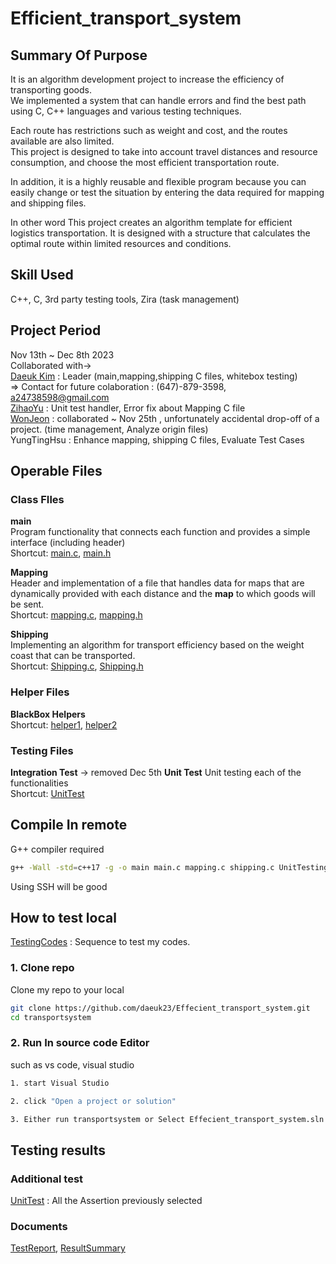 # Efficient_transport_system 

## Summary Of Purpose
It is an algorithm development project to increase the efficiency of transporting goods.  
We implemented a system that can handle errors and find the best path using C, C++ languages and various testing techniques.  

Each route has restrictions such as weight and cost, and the routes available are also limited.  
This project is designed to take into account travel distances and resource consumption, and choose the most efficient transportation route.  

In addition, it is a highly reusable and flexible program because you can easily change or test the situation by entering the data required for mapping and shipping files.  

In other word This project creates an algorithm template for efficient logistics transportation. It is designed with a structure that calculates the optimal route within limited resources and conditions.

## Skill Used  
C++, C, 3rd party testing tools, Zira (task management)

## Project Period
Nov 13th ~ Dec 8th 2023  
Collaborated with->  
[Daeuk Kim](https://www.linkedin.com/in/daeuk-kim-68628231b/) : Leader (main,mapping,shipping C files, whitebox testing)   
=> Contact for future colaboration : (647)-879-3598, a24738598@gmail.com  
[ZihaoYu](https://www.linkedin.com/in/zhihao-yu-683416229/) : Unit test handler, Error fix about Mapping C file  
[WonJeon](https://www.linkedin.com/in/won-jeon-96488428b/) : collaborated ~ Nov 25th , unfortunately accidental drop-off of a project. (time management, Analyze origin files)  
YungTingHsu : Enhance mapping, shipping C files, Evaluate Test Cases  


## Operable Files  

### Class FIles

**main**  
Program functionality that connects each function and provides a simple interface (including header)  
Shortcut: [main.c](project-starter/main.c), [main.h](project-starter/main.h)  

**Mapping**  
Header and implementation of a file that handles data for maps that are dynamically provided with each distance and the **map** to which goods will be sent.  
Shortcut: [mapping.c](project-starter/mapping.c), [mapping.h](project-starter/mapping.h)

**Shipping**  
Implementing an algorithm for transport efficiency based on the weight coast that can be transported.  
Shortcut: [Shipping.c](project-starter/shipping.c), [Shipping.h](project-starter/shipping.h)

### Helper Files
**BlackBox Helpers**  
Shortcut: [helper1](project-starter/mappingblackboxhelper1.c), [helper2](project-starter/mappingblackboxhelper2.c)

### Testing Files
**Integration Test**  -> removed Dec 5th
**Unit Test**
Unit testing each of the functionalities  
Shortcut: [UnitTest](testing/UnitTesting.cpp)


## Compile In remote 
G++ compiler required  

```bash
g++ -Wall -std=c++17 -g -o main main.c mapping.c shipping.c UnitTesting.cpp
```
Using SSH will be good

## How to test local
[TestingCodes](testingfiles/) : Sequence to test my codes.

### 1. Clone repo

Clone my repo to your local

```bash
git clone https://github.com/daeuk23/Effecient_transport_system.git
cd transportsystem
```  

### 2. Run In source code Editor  

such as vs code, visual studio

```bash
1. start Visual Studio  

2. click "Open a project or solution"  

3. Either run transportsystem or Select Effecient_transport_system.sln  
```  

## Testing results  

### Additional test  
[UnitTest](testing/UnitTesting.cpp) : All the Assertion previously selected  

### Documents  
[TestReport](testing-result-files/Testing_summary&bug_report.docx), [ResultSummary](testing-result-files/Ｔest_Cases.xlsx)
